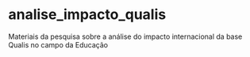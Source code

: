 # analise_impacto_qualis
Materiais da pesquisa sobre a análise do impacto internacional da base Qualis no campo da Educação
